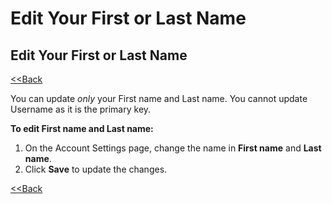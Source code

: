 # Edit Your First or Last Name

## Edit Your First or Last Name

​[&lt;&lt;Back](edit-your-profile.md#to-edit-profile)​

You can update _only_ your First name and Last name. You cannot update Username as it is the primary key.

**To edit First name and Last name:**

1. On the Account Settings page, change the name in **First name** and **Last name**.
2. Click **Save** to update the changes.

​[&lt;&lt;Back](edit-your-profile.md#to-edit-profile)​

